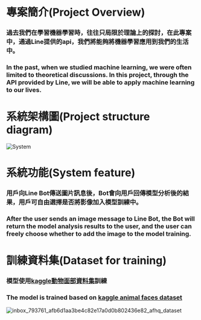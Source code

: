 <h1>專案簡介(Project Overview)</h1>
<h3>過去我們在學習機器學習時，往往只局限於理論上的探討，在此專案中，通過Line提供的api，我們將能夠將機器學習應用到我們的生活中。</h3>
<h3>In the past, when we studied machine learning, we were often limited to theoretical discussions. In this project, through the API provided by Line, we will be able to apply machine learning to our lives.</h3>
<h1>系統架構圖(Project structure diagram)</h1>

![System](https://github.com/user-attachments/assets/3fc73223-e658-44c1-b6b6-6fb816237590)
<h1>系統功能(System feature)</h1>
<h3>用戶向Line Bot傳送圖片訊息後，Bot會向用戶回傳模型分析後的結果，用戶可自由選擇是否將影像加入模型訓練中。</h3>
<h3>After the user sends an image message to Line Bot, the Bot will return the model analysis results to the user, and the user can freely choose whether to add the image to the model training.</h3>
<h1>訓練資料集(Dataset for training)</h1>
<h3>模型使用<a href="https://www.kaggle.com/datasets/andrewmvd/animal-faces">kaggle動物面部資料集</a>訓練</h3>
<h3>The model is trained based on <a href="https://www.kaggle.com/datasets/andrewmvd/animal-faces">kaggle animal faces dataset</a></h3>

![inbox_793761_afb6d1aa3be4c82e17a0d0b802436e82_afhq_dataset](https://github.com/user-attachments/assets/ec853d14-eb7f-4431-bb15-d468dd1db0b9)
